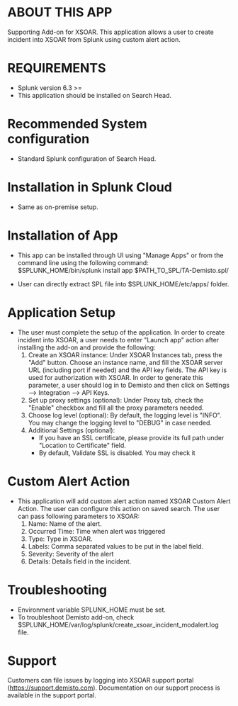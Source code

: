 
# ABOUT THIS APP

Supporting Add-on for XSOAR. This application allows a user to create incident into XSOAR from Splunk using custom alert action.


# REQUIREMENTS

* Splunk version 6.3 >=
* This application should be installed on Search Head.


# Recommended System configuration
* Standard Splunk configuration of Search Head.

# Installation in Splunk Cloud
* Same as on-premise setup.

# Installation of App

* This app can be installed through UI using "Manage Apps" or from the command line using the following command:
$SPLUNK_HOME/bin/splunk install app $PATH_TO_SPL/TA-Demisto.spl/


* User can directly extract SPL file  into $SPLUNK_HOME/etc/apps/ folder.


# Application Setup
* The user must complete the setup of the application. In order to create incident into XSOAR, a user needs to enter "Launch app" action after installing the add-on and provide the following:
    1) Create an XSOAR instance:
       Under XSOAR Instances tab, press the "Add" button. Choose an instance name, and fill the XSOAR server URL (including port if needed) and the API key fields. The API key is used for authorization with XSOAR. In order to generate this parameter, a user should log in to Demisto and then click on Settings --> Integration --> API Keys.
    2) Set up proxy settings (optional):
       Under Proxy tab, check the "Enable" checkbox and fill all the proxy parameters needed.
    3) Choose log level (optional):
       By default, the logging level is "INFO". You may change the logging level to "DEBUG" in case needed.
    4) Additional Settings (optional):
       - If you have an SSL certificate, please provide its full path under "Location to Certificate" field.
       - By default, Validate SSL is disabled. You may check it
       
# Custom Alert Action
* This application will add custom alert action named XSOAR Custom Alert Action. The user can configure this action on saved search. The user can pass following parameters to XSOAR:
    1) Name: Name of the alert.
    2) Occurred Time: Time when alert was triggered
    3) Type: Type in XSOAR.
    4) Labels: Comma separated values to be put in the label field.
    5) Severity: Severity of the alert
    6) Details: Details field in the incident.

# Troubleshooting
* Environment variable SPLUNK_HOME must be set.
* To troubleshoot Demisto add-on, check $SPLUNK_HOME/var/log/splunk/create_xsoar_incident_modalert.log file.

# Support
Customers can file issues by logging into XSOAR support portal (https://support.demisto.com).
Documentation on our support process is available in the support portal. 
